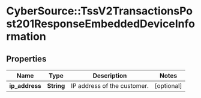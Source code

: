 # CyberSource::TssV2TransactionsPost201ResponseEmbeddedDeviceInformation

## Properties
Name | Type | Description | Notes
------------ | ------------- | ------------- | -------------
**ip_address** | **String** | IP address of the customer.  | [optional] 


